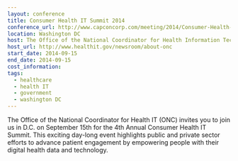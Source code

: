```yaml
---
layout: conference
title: Consumer Health IT Summit 2014
conference_url: http://www.capconcorp.com/meeting/2014/Consumer-Health-IT-Summit/default.asp
location: Washington DC
host: The Office of the National Coordinator for Health Information Technology (ONC)
host_url: http://www.healthit.gov/newsroom/about-onc
start_date: 2014-09-15
end_date: 2014-09-15
cost_information:
tags:
  - healthcare
  - health IT
  - government
  - washington DC
---
```


The Office of the National Coordinator for Health IT (ONC) invites you to join us in D.C.
on September 15th for the 4th Annual Consumer Health IT Summit. This exciting day-long
event highlights public and private sector efforts to advance patient engagement by
empowering people with their digital health data and technology.
